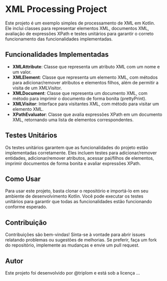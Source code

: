# XML Processing Project

Este projeto é um exemplo simples de processamento de XML em Kotlin. Ele inclui classes para representar elementos XML, documentos XML, avaliação de expressões XPath e testes unitários para garantir o correto funcionamento das funcionalidades implementadas.

## Funcionalidades Implementadas

- **XMLAttribute**: Classe que representa um atributo XML com um nome e um valor.
- **XMLElement**: Classe que representa um elemento XML, com métodos para adicionar/remover atributos e elementos filhos, além de permitir a visita de um XMLVisitor.
- **XMLDocument**: Classe que representa um documento XML, com método para imprimir o documento de forma bonita (prettyPrint).
- **XMLVisitor**: Interface para visitantes XML, com método para visitar um elemento XML.
- **XPathEvaluator**: Classe que avalia expressões XPath em um documento XML, retornando uma lista de elementos correspondentes.

## Testes Unitários

Os testes unitários garantem que as funcionalidades do projeto estão implementadas corretamente. Eles incluem testes para adicionar/remover entidades, adicionar/remover atributos, acessar pai/filhos de elementos, imprimir documentos de forma bonita e avaliar expressões XPath.

## Como Usar

Para usar este projeto, basta clonar o repositório e importá-lo em seu ambiente de desenvolvimento Kotlin. Você pode executar os testes unitários para garantir que todas as funcionalidades estão funcionando conforme esperado.

## Contribuição

Contribuições são bem-vindas! Sinta-se à vontade para abrir issues relatando problemas ou sugestões de melhorias. Se preferir, faça um fork do repositório, implemente as mudanças e envie um pull request.

## Autor

Este projeto foi desenvolvido por @triplom e está sob a licença ...
